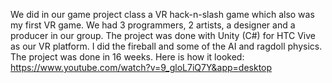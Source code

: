 We did in our game project class a VR hack-n-slash game which also was my first VR game. 
We had 3 programmers, 2 artists, a designer and a producer in our group. The project was done with Unity (C#) for HTC Vive as our VR platform. 
I did the fireball and some of the AI and ragdoll physics. The project was done in 16 weeks.
Here is how it looked: https://www.youtube.com/watch?v=9_gloL7iQ7Y&app=desktop
